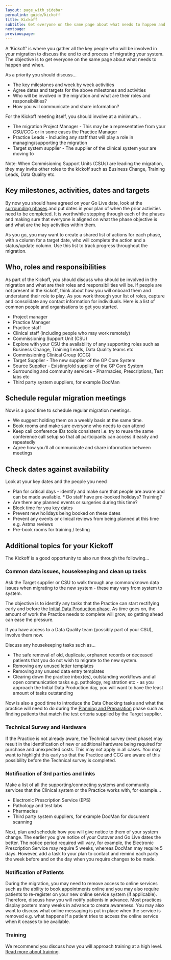 ```yaml
---
layout: page_with_sidebar
permalink: guide/kickoff
title: Kickoff
subtitle: Get everyone on the same page about what needs to happen and when
nextpage:
previouspage:
---
```


A ‘Kickoff’ is where you gather all the key people who will be involved in your migration to discuss the end to end process of migrating your system. The objective is to get everyone on the same page about what needs to happen and when.

As a priority you should discuss...

* The key milestones and week by week activities
* Agree dates and targets for the above milestones and activities
* Who will be involved in the migration and what are their roles and responsibilities?
* How you will communicate and share information?

For the Kickoff meeting itself, you should involve at a minimum...

* The migration Project Manager - This may be a representative from your CSU/CCG or in some cases the Practice Manager
* Practice Leads - Including any staff that will play a role in managing/supporting the migration
* Target system supplier - The supplier of the clinical system your are moving to

Note: When Commisioning Support Units (CSUs) are leading the migration, they may invite other roles to the kickoff such as Business Change, Training Leads, Data Quality etc.

## Key milestones, activities, dates and targets

By now you should have agreed on your Go Live date, look at the [surrounding phases](/prm-practice-migration/guide) and put dates in your plan of when the prior activities need to be completed. It is worthwhile stepping through each of the phases and making sure that everyone is aligned on what the phase objective is and what are the key activities within them.

As you go, you may want to create a shared list of actions for each phase, with a column for a target date,  who will complete the action and a status/update column. Use this list to track progress throughout the migration.



## Who, roles and responsibilities

As part of the Kickoff, you should discuss who should be involved in the migration and what are their roles and responsibilities will be. If people are not present in the kickoff, think about how you will onboard them and understand their role to play. As you work through your list of roles, capture and consolidate any contact information for individuals. Here is a list of common people and organisations to get you started.

* Project manager
* Practice Manager
* Practice staff
* Clinical staff (including people who may work remotely)
* Commissioning Support Unit (CSU)
* Explore with your CSU the availability of any supporting roles such as Business Change, Training Leads, Data Quality teams etc
* Commissioning Clinical Group (CCG)
* Target Supplier - The new supplier of the GP Core System
* Source Supplier - Existing/old supplier of the GP Core System
* Surrounding and community services - Pharmacies, Prescriptions, Test labs etc 
* Third party system suppliers, for example DocMan



## Schedule regular migration meetings

Now is a good time to schedule regular migration meetings.

* We suggest holding them on a weekly basis at the same time.
* Book rooms and make sure everyone who needs to can attend
* Keep call conference IDs tools consistent i.e. try to reuse the same conference call setup so that all participants can access it easily and repeatedly
* Agree how you’ll all communicate and share information between meetings



## Check dates against availability

Look at your key dates and the people you need

* Plan for critical days - identify and make sure that people are aware and can be made available. * Do staff have pre-booked holidays? Training?
* Are there any planned events or surgeries during this time?
* Block time for you key dates
* Prevent new holidays being booked on these dates
* Prevent any events or clinical reviews from being planned at this time e.g. Astma reviews
* Pre-book rooms for training / testing



## Additional topics for your Kickoff

The Kickoff is a good opportunity to also run through the following...


### Common data issues, housekeeping and clean up tasks

Ask the Target supplier or CSU to walk through any common/known data issues when migrating to the new system - these may vary from system to system. 

The objective is to identify any tasks that the Practice can start rectifying early and before the [Initial Data Production phase](initial-data-production). As time goes on, the amount of work the Practice needs to complete will grow, so getting ahead can ease the pressure.

If you have access to a Data Quality team (possibly part of your CSU), involve them now.

Discuss any housekeeping tasks such as…

* The safe removal of old, duplicate, orphaned records or deceased patients that you do not wish to migrate to the new system.
* Removing any unused letter templates
* Removing  any unused data entry templates
* Clearing down the practice inbox(es), outstanding workflows and all open communication tasks e.g. pathology, registration etc - as you approach the Initial Data Production day, you will want to have the least amount of tasks outstanding 

Now is also a good time to introduce the Data Checking tasks and what the practice will need to do during the [Planning and Preparation](early-prep-and-planning) phase such as finding patients that match the test criteria supplied by the Target supplier.


### Technical Survey and Hardware
If the Practice is not already aware, the Technical survey (next phase) may result in the identification of new or additional hardware being required for purchase and unexpected costs. This may not apply in all cases. You may want to highlight this early so that the Practice and CCG are aware of this possibility before the Technical survey is completed.


### Notification of 3rd parties and links
Make a list of all the supporting/connecting systems and community services that the Clinical system or the Practice works with, for example...

* Electronic Prescription Service (EPS)
* Pathology and test labs
* Pharmacies
* Third party system suppliers, for example DocMan for document scanning

Next, plan and schedule how you will give notice to them of your system change. The earlier you give notice of your Cutover and Go Live dates the better. The notice period required will vary, for example, the Electronic Prescription Service may require 5 weeks, whereas DocMan may require 5 days. However, add a task to your plan to contact and remind each party the week before and on the day when you require changes to be made.


### Notification of Patients
During the migration, you may need to remove access to online services such as the ability to book appointments online and you may also require patients to re-register on your new online service system (if applicable). Therefore, discuss how you will notify patients in advance. Most practices display posters many weeks in advance to create awareness. You may also want to discuss what online messaging is put in place when the service is removed e.g. what happens if a patient tries to access the online service when it ceases to be available.


### Training
We recommend you discuss how you will approach training at a high level. [Read more about training](training).

